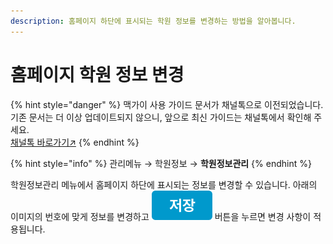 ```yaml
---
description: 홈페이지 하단에 표시되는 학원 정보를 변경하는 방법을 알아봅니다.
---
```


# 홈페이지 학원 정보 변경

{% hint style="danger" %}
맥가이 사용 가이드 문서가 채널톡으로 이전되었습니다.\
기존 문서는 더 이상 업데이트되지 않으니, 앞으로 최신 가이드는 채널톡에서 확인해 주세요.\
[채널톡 바로가기↗](https://docs.channel.io/macgai-guide/ko/articles/homepage-aca-info-db92d15b)
{% endhint %}

{% hint style="info" %}
관리메뉴 → 학원정보 → **학원정보관리**
{% endhint %}

학원정보관리 메뉴에서 홈페이지 하단에 표시되는 정보를 변경할 수 있습니다. 아래의 이미지의 번호에 맞게 정보를 변경하고 <img src="../../.gitbook/assets/btn_save.png" alt="" data-size="line"> 버튼을 누르면 변경 사항이 적용됩니다.

<figure><img src="../../.gitbook/assets/홈페이지 푸터 설정.png" alt=""><figcaption></figcaption></figure>
